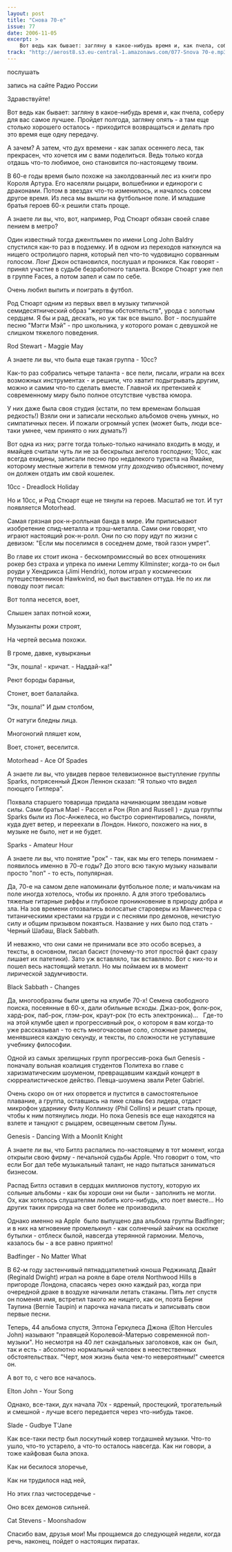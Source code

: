 ```yaml
---
layout: post
title: "Снова 70-е"
issue: 77
date: 2006-11-05
excerpt: >
    Вот ведь как бывает: загляну в какое-нибудь время и, как пчела, соберу для вас самое лучшее. Пройдет полгода, загляну опять - а там еще столько хорошего осталось - приходится возвращаться и делать про это время еще одну передачу.
track: "http://aerost8.s3.eu-central-1.amazonaws.com/077-Snova 70-e.mp3"
---
```


послушать

запись на сайте Радио России

Здравствуйте!

Вот ведь как бывает: загляну в какое-нибудь время и, как пчела, соберу для вас самое лучшее. Пройдет полгода, загляну опять - а там еще столько хорошего осталось - приходится возвращаться и делать про это время еще одну передачу.

А зачем? А затем, что дух времени - как запах осеннего леса, так прекрасен, что хочется им с вами поделиться. Ведь только когда отдашь что-то любимое, оно становится по-настоящему твоим.

В 60-е годы время было похоже на заколдованный лес из книги про Короля Артура. Его населяли рыцари, волшебники и единороги с драконами. Потом в звездах что-то изменилось, и началось совсем другое время. Из леса мы вышли на футбольное поле. И младшие братья героев 60-х решили стать проще.

А знаете ли вы, что, вот, например, Род Стюарт обязан своей славе пением в метро?

Один известный тогда джентльмен по имени Long John Baldry спустился как-то раз в подземку. И в одном из переходов наткнулся на нищего остролицого парня, который пел что-то чудовищно сорванным голосом. Лонг Джон остановился, послушал и проникся. Как говорят - принял участие в судьбе безработного таланта. Вскоре Стюарт уже пел в группе Faces, а потом запел и сам по себе.

Очень любил выпить и поиграть в футбол.

Род Стюарт одним из первых ввел в музыку типичной семидесятнический образ "жертвы обстоятельств", урода с золотым сердцем. Я бы и рад, дескать, но уж так все вышло. Вот - послушайте песню "Мэгги Мэй" - про школьника, у которого роман с девушкой не слишком тяжелого поведения.

Rod Stewart - Maggie May

А знаете ли вы, что была еще такая группа - 10сс?

Как-то раз собрались четыре таланта - все пели, писали, играли на всех возможных инструментах - и решили, что хватит подыгрывать другим, можно и самим что-то сделать вместе. Главной их претензией к современному миру было полное отсутствие чувства юмора.

У них даже была своя студия (кстати, по тем временам большая редкость!) Взяли они и записали несколько альбомов очень умных, но симпатичных песен. И пожали огромный успех (может быть, люди все-таки умнее, чем принято о них думать?)

Вот одна из них; рэгге тогда только-только начинало входить в моду, и ямайцев считали чуть ли не за бескрылых ангелов господних; 10сс, как всегда ехидины, записали песню про недалекого туриста на Ямайке, которому местные жители в темном углу доходчиво объясняют, почему он должен отдать им свой кошелек.

10cc - Dreadlock Holiday

Но и 10сс, и Род Стюарт еще не тянули на героев. Масштаб не тот. И тут появляется Motorhead.

Самая грязная рок-н-ролльная банда в мире. Им приписывают изобретение спид-металла и трэш-металла. Сами они говорят, что играют настоящий рок-н-ролл. Они по сю пору идут по жизни с девизом: "Если мы поселимся в соседнем доме, твой газон умрет".

Во главе их стоит икона - бескомпромиссный во всех отношениях рокер без страха и упрека по имени Lemmy Kilminster; когда-то он был роуди у Хендрикса (Jimi Hendrix), потом играл у космических путешественников Hawkwind, но был выставлен оттуда. Не по их ли поводу поэт писал:

Вот толпа несется, воет,

Слышен запах потной кожи,

Музыканты рожи строят,

На чертей весьма похожи.

В громе, давке, кувырканьи

"Эх, пошла! - кричат. - Наддай-ка!"

Реют бороды бараньи,

Стонет, воет балалайка.

"Эх, пошла!" И дым столбом,

От натуги бледны лица.

Многоногий пляшет ком,

Воет, стонет, веселится.

Motorhead - Ace Of Spades

А знаете ли вы, что увидев первое телевизионное выступление группы Sparks, потрясенный Джон Леннон сказал: "Я только что видел поющего Гитлера".

Похвала старшего товарища придала начинающим звездам новые силы. Сами братья Mael - Рассел и Рон (Ron and Russell ) - душа группы Sparks были из Лос-Анжелеса, но быстро сориентировались, поняли, куда дует ветер, и переехали в Лондон. Никого, похожего на них, в музыке не было, нет и не будет.

Sparks - Amateur Hour

А знаете ли вы, что понятие "рок" - так, как мы его теперь понимаем - появилось именно в 70-е годы? До этого всю такую музыку называли просто "поп" - то есть, популярная.

Да, 70-е на самом деле напоминали футбольное поле; и мальчикам на поле иногда хотелось, чтобы их проняло. А для этого требовались тяжелые гитарные риффы и глубокое проникновение в природу добра и зла. На зов времени отозвались волосатые староверы из Манчестера с титаническими крестами на груди и с песнями про демонов, нечистую силу и общим призывом покаяться. Название у них было под стать - Черный Шабаш, Black Sabbath.

И неважно, что они сами не принимали все это особо всерьез, а тексты, в основном, писал басист (почему-то этот простой факт сразу лишает их патетики). Зато уж вставляло, так вставляло. Вот с них-то и пошел весь настоящий металл. Но мы поймаем их в момент лирической задумчивости.

Black Sabbath - Changes

Да, многообразны были цветы на клумбе 70-х! Семена свободного поиска, посеянные в 60-х, дали обильные всходы. Джаз-рок, фолк-рок, хард-рок, паб-рок, глэм-рок, краут-рок (то есть электроника)...   Где-то на этой клумбе цвел и прогрессивный рок, о котором я вам когда-то уже рассказывал - то есть многочасовые соло, сложные размеры, менявшиеся каждую секунду, и тексты, по сложности не уступавшие учебнику философии.

Одной из самых зрелищных групп прогрессив-рока был Genesis - поначалу вольная коалиция студентов Политеха во главе с харизматическим шоуменом, превращавшим каждый концерт в сюрреалистическое действо. Певца-шоумена звали Peter Gabriel.

Очень скоро он от них оторвется и пустится в самостоятельное плавание, а группа, оставшись на пике славы без лидера, отдаст микрофон ударнику Филу Коллинзу (Phil Collins) и решит стать проще, чтобы к ним потянулись люди. Но пока Genesis все еще находятся на взлете и танцуют с рыцарем, освещенным светом Луны.

Genesis - Dancing With a Moonlit Knight

А знаете ли вы, что Битлз распались по-настоящему в тот момент, когда открыли свою фирму - печальной судьбы Apple. Что говорит о том, что если Бог дал тебе музыкальный талант, не надо пытаться заниматься бизнесом.

Распад Битлз оставил в сердцах миллионов пустоту, которую их сольные альбомы - как бы хороши они ни были - заполнить не могли. Ох, как хотелось слушателям любить кого-нибудь, кто поет вместе... Но других таких природа на свет более не производила.

Однако именно на Apple  было выпущено два альбома группы Badfinger; и в них на мгновение промелькнул - как солнечный зайчик на осколке бутылки - отблеск былой, навсегда утерянной гармонии. Мелочь, казалось бы - а все равно приятно!

Badfinger - No Matter What

В 62-м году застенчивый пятнадцатилетний юноша Реджиналд Двайт (Reginald Dwight) играл на рояле в баре отеля Northwood Hills в пригороде Лондона, спасаясь через окно каждый раз, когда при очередной драке в воздухе начинали летать стаканы. Пять лет спустя он поменял имя, встретил такого же нищего, как он, поэта Берни Таупина (Bernie Taupin) и парочка начала писать и записывать свои первые песни.

Теперь, 44 альбома спустя, Элтона Геркулеса Джона (Elton Hercules John) называют "правящей Королевой-Матерью современной поп-музыки". Но несмотря на 40 лет скандальных заголовков, как он  был, так и есть - абсолютно нормальный человек в неестественных обстоятельствах. "Черт, моя жизнь была чем-то невероятным!" смеется он.

А вот то, с чего все началось.

Elton John - Your Song

Однако, все-таки, дух начала 70х - ядреный, простецкий, трогательный и смешной - лучше всего передается через что-нибудь такое.

Slade - Gudbye T'Jane

Как все-таки пестр был лоскутный ковер тогдашней музыки. Что-то ушло, что-то устарело, а что-то осталось навсегда. Как ни говори, а тоже кайфовая была эпоха.

Как ни бесилося злоречье,

Как ни трудилося над ней,

Но этих глаз чистосердечье -

Оно всех демонов сильней.

Cat Stevens - Moonshadow

Спасибо вам, друзья мои! Мы прощаемся до следующей недели, когда речь, наконец, пойдет о настоящих пиратах.
